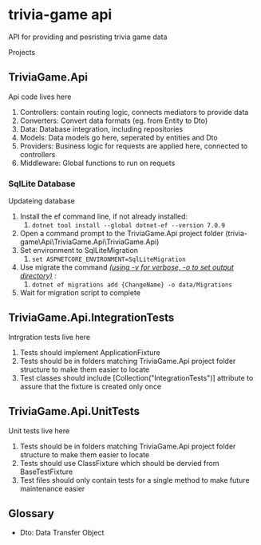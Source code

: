 # trivia-game api
API for providing and pesristing trivia game data

Projects
## TriviaGame.Api
Api code lives here
1) Controllers: contain routing logic, connects mediators to provide data
2) Converters: Convert data formats (eg. from Entity to Dto)
1) Data: Database integration, including repositories
1) Models: Data models go here, seperated by entities and Dto 
1) Providers: Business logic for requests are applied here, connected to controllers
1) Middleware: Global functions to run on requets
### SqlLite Database
Updateing database
1. Install the ef command line, if not already installed:
   1. `dotnet tool install --global dotnet-ef --version 7.0.9`
1. Open a command prompt to the TriviaGame.Api project folder (trivia-game\Api\TriviaGame.Api\TriviaGame.Api)
1. Set environment to SqlLiteMigration
   1. `set ASPNETCORE_ENVIRONMENT=SqlLiteMigration`  
1. Use migrate the command *[(using -v for verbose, -o to set output directory)](https://learn.microsoft.com/en-us/ef/core/cli/dotnet#common-options)* :
   1. `dotnet ef migrations add {ChangeName} -o data/Migrations`  
1. Wait for migration script to complete

## TriviaGame.Api.IntegrationTests
Intrgration tests live here
1) Tests should implement ApplicationFixture
1) Tests should be in folders matching TriviaGame.Api project folder structure to make them easier to locate
1) Test classes should include [Collection("IntegrationTests")] attribute to assure that the fixture is created only once

## TriviaGame.Api.UnitTests
Unit tests live here
1) Tests should be in folders matching TriviaGame.Api project folder structure to make them easier to locate
1) Tests should use ClassFixture which should be dervied from BaseTestFixture
1) Test files should only contain tests for a single method to make future maintenance easier

## Glossary
- Dto: Data Transfer Object
